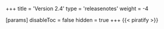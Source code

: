 +++
title = 'Version 2.4'
type = 'releasenotes'
weight = -4

[params]
  disableToc = false
  hidden = true
+++
{{< piratify >}}
